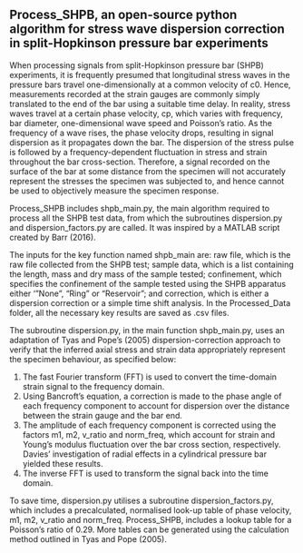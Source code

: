 ## Process_SHPB, an open-source python algorithm for stress wave dispersion correction in split-Hopkinson pressure bar experiments

When processing signals from split-Hopkinson pressure bar (SHPB) experiments, it is frequently presumed that longitudinal stress waves in the pressure bars travel one-dimensionally at a common velocity of c0. Hence, measurements recorded at the strain gauges are commonly simply translated to the end of the bar using a suitable time delay. In reality, stress waves travel at a certain phase velocity, cp, which varies with frequency, bar diameter, one-dimensional wave speed and Poisson’s ratio. As the frequency of a wave rises, the phase velocity drops, resulting in signal dispersion as it propagates down the bar. The dispersion of the stress pulse is followed by a frequency-dependent fluctuation in stress and strain throughout the bar cross-section. Therefore, a signal recorded on the surface of the bar at some distance from the specimen will not accurately represent the stresses the specimen was subjected to, and hence cannot be used to objectively measure the specimen response.

Process_SHPB includes shpb_main.py, the main algorithm required to process all the SHPB test data, from which the subroutines dispersion.py and dispersion_factors.py are called. It was inspired by a MATLAB script created by Barr (2016).

The inputs for the key function named shpb_main are: raw file, which is the raw file collected from the SHPB test; sample data, which is a list containing the length, mass and dry mass of the sample tested; confinement, which specifies the confinement of the sample tested using the SHPB apparatus either ‘”None”, “Ring” or “Reservoir”; and correction, which is either a dispersion correction or a simple time shift analysis. In the Processed_Data folder, all the necessary key results are saved as .csv files.

The subroutine dispersion.py, in the main function shpb_main.py, uses an adaptation of Tyas and Pope’s (2005) dispersion-correction approach to verify that the inferred axial stress and strain data appropriately represent the specimen behaviour, as specified below:

1.	The fast Fourier transform (FFT) is used to convert the time-domain strain signal to the frequency domain.
2.	Using Bancroft’s equation, a correction is made to the phase angle of each frequency component to account for dispersion over the distance between the strain gauge and the bar end. 
3.	The amplitude of each frequency component is corrected using the factors m1, m2, v_ratio and norm_freq, which account for strain and Young’s modulus fluctuation over the bar cross section, respectively. Davies’ investigation of radial effects in a cylindrical pressure bar yielded these results.
4.	The inverse FFT is used to transform the signal back into the time domain.

To save time, dispersion.py utilises a subroutine dispersion_factors.py, which includes a precalculated, normalised look-up table of phase velocity, m1, m2, v_ratio and norm_freq. Process_SHPB, includes a lookup table for a Poisson’s ratio of 0.29. More tables can be generated using the calculation method outlined in Tyas and Pope (2005).
